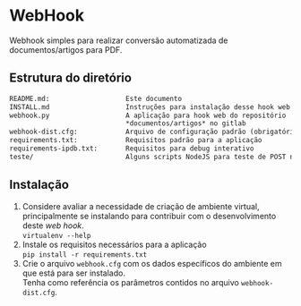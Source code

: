 WebHook
=======

Webhook simples para realizar conversão automatizada de documentos/artigos para PDF.

Estrutura do diretório
----------------------

```markdown
README.md:                   Este documento
INSTALL.md                   Instruções para instalação desse hook web
webhook.py                   A aplicação para hook web do repositório
                             *documentos/artigos* no gitlab
webhook-dist.cfg:            Arquivo de configuração padrão (obrigatório)
requirements.txt:            Requisitos padrão para a aplicação
requirements-ipdb.txt:       Requisitos para debug interativo
teste/                       Alguns scripts NodeJS para teste de POST neste hook

```

Instalação
----------

1. Considere avaliar a necessidade de criação de ambiente virtual, principalmente se instalando para contribuir com o desenvolvimento deste *web hook*.  
   ```virtualenv --help```
1. Instale os requisitos necessários para a aplicação  
   ```pip install -r requirements.txt```  
1. Crie o arquivo ```webhook.cfg``` com os dados específicos do ambiente em que está para ser instalado.  
   Tenha como referência os parâmetros contidos no arquivo ```webhook-dist.cfg```.